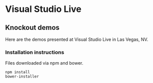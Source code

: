 # Visual Studio Live
## Knockout demos
Here are the demos presented at Visual Studio Live in Las Vegas, NV.

### Installation instructions
Files downloaded via npm and bower.
~~~
npm install
bower-installer
~~~
